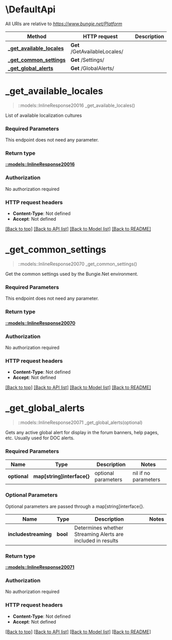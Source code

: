 # \DefaultApi

All URIs are relative to *https://www.bungie.net/Platform*

Method | HTTP request | Description
------------- | ------------- | -------------
[**_get_available_locales**](DefaultApi.md#_get_available_locales) | **Get** /GetAvailableLocales/ | 
[**_get_common_settings**](DefaultApi.md#_get_common_settings) | **Get** /Settings/ | 
[**_get_global_alerts**](DefaultApi.md#_get_global_alerts) | **Get** /GlobalAlerts/ | 


# **_get_available_locales**
> ::models::InlineResponse20016 _get_available_locales()


List of available localization cultures

### Required Parameters
This endpoint does not need any parameter.

### Return type

[**::models::InlineResponse20016**](inline_response_200_16.md)

### Authorization

No authorization required

### HTTP request headers

 - **Content-Type**: Not defined
 - **Accept**: Not defined

[[Back to top]](#) [[Back to API list]](../README.md#documentation-for-api-endpoints) [[Back to Model list]](../README.md#documentation-for-models) [[Back to README]](../README.md)

# **_get_common_settings**
> ::models::InlineResponse20070 _get_common_settings()


Get the common settings used by the Bungie.Net environment.

### Required Parameters
This endpoint does not need any parameter.

### Return type

[**::models::InlineResponse20070**](inline_response_200_70.md)

### Authorization

No authorization required

### HTTP request headers

 - **Content-Type**: Not defined
 - **Accept**: Not defined

[[Back to top]](#) [[Back to API list]](../README.md#documentation-for-api-endpoints) [[Back to Model list]](../README.md#documentation-for-models) [[Back to README]](../README.md)

# **_get_global_alerts**
> ::models::InlineResponse20071 _get_global_alerts(optional)


Gets any active global alert for display in the forum banners, help pages, etc. Usually used for DOC alerts.

### Required Parameters

Name | Type | Description  | Notes
------------- | ------------- | ------------- | -------------
 **optional** | **map[string]interface{}** | optional parameters | nil if no parameters

### Optional Parameters
Optional parameters are passed through a map[string]interface{}.

Name | Type | Description  | Notes
------------- | ------------- | ------------- | -------------
 **includestreaming** | **bool**| Determines whether Streaming Alerts are included in results | 

### Return type

[**::models::InlineResponse20071**](inline_response_200_71.md)

### Authorization

No authorization required

### HTTP request headers

 - **Content-Type**: Not defined
 - **Accept**: Not defined

[[Back to top]](#) [[Back to API list]](../README.md#documentation-for-api-endpoints) [[Back to Model list]](../README.md#documentation-for-models) [[Back to README]](../README.md)

